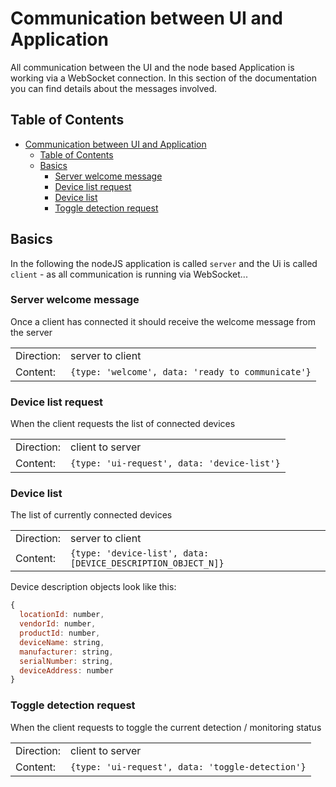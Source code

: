 # Communication between UI and Application

All communication between the UI and the node based Application is working via a WebSocket connection. In this section of the documentation you can find details about the messages involved.

## Table of Contents

- [Communication between UI and Application](#communication-between-ui-and-application)
  - [Table of Contents](#table-of-contents)
  - [Basics](#basics)
    - [Server welcome message](#server-welcome-message)
    - [Device list request](#device-list-request)
    - [Device list](#device-list)
    - [Toggle detection request](#toggle-detection-request)

## Basics

In the following the nodeJS application is called `server` and the Ui is called `client` - as all communication is running via WebSocket...

### Server welcome message

Once a client has connected it should receive the welcome message from the server

|||
|-|-|
| Direction: | server to client |
| Content: | `{type: 'welcome', data: 'ready to communicate'}` |


### Device list request

When the client requests the list of connected devices

|||
|-|-|
| Direction: | client to server |
| Content: | `{type: 'ui-request', data: 'device-list'}` |

### Device list

The list of currently connected devices

|||
|-|-|
| Direction: | server to client |
| Content: | `{type: 'device-list', data: [DEVICE_DESCRIPTION_OBJECT_N]}` |

Device description objects look like this:

```javascript
{
  locationId: number,
  vendorId: number,
  productId: number,
  deviceName: string,
  manufacturer: string,
  serialNumber: string,
  deviceAddress: number
}
```

### Toggle detection request

When the client requests to toggle the current detection / monitoring status

|||
|-|-|
| Direction: | client to server |
| Content: | `{type: 'ui-request', data: 'toggle-detection'}` |
